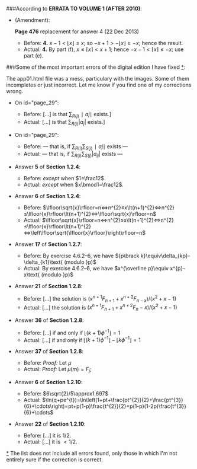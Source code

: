 ###According to **ERRATA TO VOLUME 1 (AFTER 2010)**:

  - (Amendment):

    **Page 476** replacement for answer 4 (22 Dec 2013)

    - Before: **4.** $x-1\lt\lfloor{x}\rfloor≤x$; so $-x+1\gt-\lfloor{x}\rfloor≥-x$; hence the result.
    - Actual: **4.** By part (f), $x\le\lceil{x}\rceil\lt x+1$; hence $-x-1\lt\lceil{x}\rceil\le-x$; use part (e).

###Some of the most important errors of the digital edition I have fixed [*](#note1):<a id="title"></a>

The app01.html file was a mess, particulary with the images. Some of them incompletes or just incorrect. Let me know if you find one of my corrections wrong.

  - On id="page_29":

    - Before: [...] is that $∑_{R(j)}∣aj∣$ exists.]
    - Actual: [...] is that $∑_{R(j)}|a_{j}|$ exists.]

  - On id="page_29":

    - Before: — that is, if $∑_{R(i)} ∑_{S(j)}∣aj∣$ exists —
    - Actual: — that is, if $∑_{R(i)} ∑_{S(j)}|a_{ij}|$ exists —

  - Answer **5** of **Section 1.2.4**:

    - Before: <em>except</em> when $1=\frac12$.
    - Actual: <em>except</em> when $x\bmod1=\frac12$.

  - Answer **6** of **Section 1.2.4**:

    - Before: $\lfloor\sqrt{x}\rfloor=n⇔n^{2}≤x\lt(n+1)^{2}⇔n^{2}≤\lfloor{x}\rfloor\lt(n+1)^{2}⇔\lfloor\sqrt{x}\rfloor=n$
    - Actual: $\lfloor\sqrt{x}\rfloor=n⇔n^{2}≤x\lt(n+1)^{2}⇔n^{2}≤\lfloor{x}\rfloor\lt(n+1)^{2}⇔\left\lfloor\sqrt{\lfloor{x}\rfloor}\right\rfloor=n$

  - Answer **17** of **Section 1.2.7**:

    - Before: By exercise 4.6.2–6, we have ${p\brack k}\equiv\delta_{kp}-\delta_{k1}\text{ (modulo }p)$
    - Actual: By exercise 4.6.2–6, we have $x^{\overline p}\equiv x^{p}-x\text{ (modulo }p)$

  - Answer **21** of **Section 1.2.8**:

    - Before: [...] the solution is $(x^{n+1}F_{n+1}+x^{n+2}F_{n-x})/(x^{2}+x-1)$
    - Actual: [...] the solution is $(x^{n+1}F_{n+1}+x^{n+2}F_{n}-x)/(x^{2}+x-1)$

  - Answer **36** of **Section 1.2.8**:

    - Before: [...] if and only if $\lfloor(k+1)\phi^{-1}\rfloor=1$
    - Actual: [...] if and only if $\lfloor(k+1)\phi^{-1}\rfloor-\lfloor k\phi^{-1}\rfloor=1$

  - Answer **37** of **Section 1.2.8**:

    - Before: <em>Proof:</em> Let $μ$
    - Actual: <em>Proof:</em> Let $μ(m)=F_j$;

  - Answer **6** of **Section 1.2.10**:

    - Before: $6\sqrt{2}/5\approx1.697$
    - Actual: $\ln(q+pe^{t})=\ln\left(1+pt+\frac{pt^{2}}{2}+\frac{pt^{3}}{6}+\cdots\right)=pt+p(1-p)\frac{t^{2}}{2}+p(1-p)(1-2p)\frac{t^{3}}{6}+\cdots$

  - Answer **22** of **Section 1.2.10**:

    - Before: [...] it is $1/2$.
    - Actual: [...] it is $\lt 1/2$.

 <a id="note1"></a>[*](#title) The list does not include all errors found, only those in which I'm not entirely sure if the correction is correct.